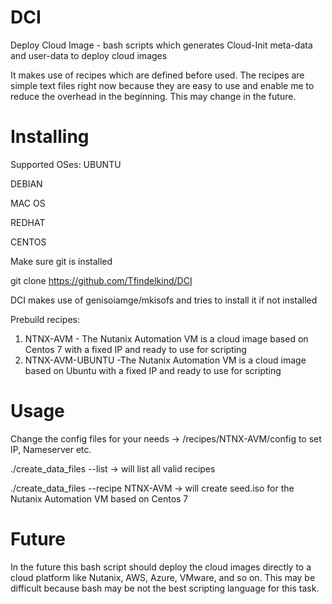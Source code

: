 # DCI
Deploy Cloud Image - bash scripts which generates Cloud-Init meta-data and user-data to deploy cloud images

It makes use of recipes which are defined before used. The recipes are simple text files right now because they are easy to use and enable me to reduce the overhead in the beginning. This may change in the future.

# Installing

Supported OSes:
  UBUNTU
  
  DEBIAN
  
  MAC OS
  
  REDHAT 
  
  CENTOS

Make sure git is installed 

git clone https://github.com/Tfindelkind/DCI

DCI makes use of genisoiamge/mkisofs and tries to install it if not installed

Prebuild recipes:

1. NTNX-AVM - The Nutanix Automation VM is a cloud image based on Centos 7 with a fixed IP and ready to use for scripting 
2. NTNX-AVM-UBUNTU -The Nutanix Automation VM is a cloud image based on Ubuntu with a fixed IP and ready to use for scripting 

# Usage

Change the config files for your needs ->  /recipes/NTNX-AVM/config to set IP, Nameserver etc.

./create_data_files --list        -> will list all valid recipes

./create_data_files --recipe NTNX-AVM  -> will create seed.iso for the Nutanix Automation VM based on Centos 7   


# Future
In the future this bash script should deploy the cloud images directly to a cloud platform like Nutanix, AWS, Azure, VMware, and so on. This may be difficult because bash may be not the best scripting language for this task.

